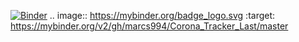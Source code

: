 [![Binder](https://mybinder.org/badge_logo.svg)](https://mybinder.org/v2/gh/marcs994/Corona_Tracker_Last/master)
.. image:: https://mybinder.org/badge_logo.svg
 :target: https://mybinder.org/v2/gh/marcs994/Corona_Tracker_Last/master

